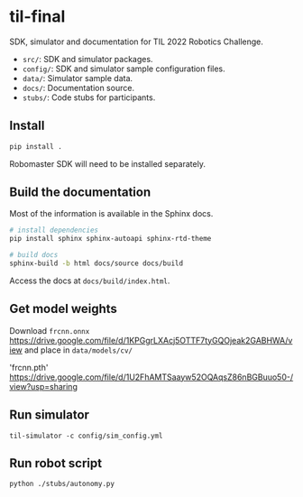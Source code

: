 # til-final

SDK, simulator and documentation for TIL 2022 Robotics
Challenge.

* ``src/``: SDK and simulator packages.
* ``config/``: SDK and simulator sample configuration files.
* ``data/``: Simulator sample data.
* ``docs/``: Documentation source.
* ``stubs/``: Code stubs for participants.


## Install

```sh
pip install .
```

Robomaster SDK will need to be installed separately.

## Build the documentation

Most of the information is available in the Sphinx docs.

```sh
# install dependencies
pip install sphinx sphinx-autoapi sphinx-rtd-theme

# build docs
sphinx-build -b html docs/source docs/build
```

Access the docs at `docs/build/index.html`.

## Get model weights
Download `frcnn.onnx`  https://drive.google.com/file/d/1KPGgrLXAcj5OTTF7tyGQOjeak2GABHWA/view and place in `data/models/cv/`

'frcnn.pth' https://drive.google.com/file/d/1U2FhAMTSaayw52OQAqsZ86nBGBuuo50-/view?usp=sharing
## Run simulator
```
til-simulator -c config/sim_config.yml
```

## Run robot script
```
python ./stubs/autonomy.py
```
